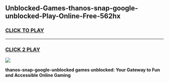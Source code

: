 
## Unblocked-Games-thanos-snap-google-unblocked-Play-Online-Free-562hx
<h3>
<a href="https://premium76.site?title=thanos-snap-google-unblocked&ref=26A">CLICK TO PLAY</a></h3>
<hr>

<h3>
<a href="https://premium76.site?title=thanos-snap-google-unblocked&ref=26A">CLICK 2 PLAY</a>
  
</h3>

<a href="https://premium76.site?title=thanos-snap-google-unblocked&ref=26A"><img src="https://clearcache.store/games.png"></a>


**thanos-snap-google-unblocked games unblocked: Your Gateway to Fun and Accessible Online Gaming**
